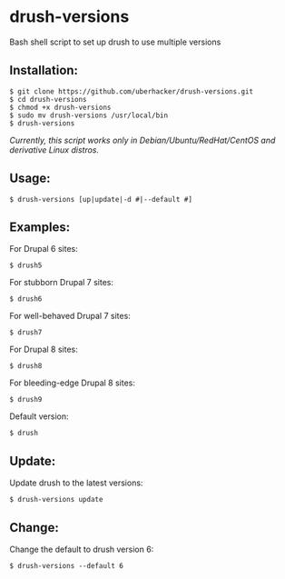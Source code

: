 # drush-versions
Bash shell script to set up drush to use multiple versions

## Installation:
```
$ git clone https://github.com/uberhacker/drush-versions.git
$ cd drush-versions
$ chmod +x drush-versions
$ sudo mv drush-versions /usr/local/bin
$ drush-versions
```
*Currently, this script works only in Debian/Ubuntu/RedHat/CentOS and derivative Linux distros.*

## Usage:
```
$ drush-versions [up|update|-d #|--default #]
```

## Examples:

For Drupal 6 sites:
```
$ drush5
```

For stubborn Drupal 7 sites:
```
$ drush6
```

For well-behaved Drupal 7 sites:
```
$ drush7
```

For Drupal 8 sites:
```
$ drush8
```

For bleeding-edge Drupal 8 sites:
```
$ drush9
```

Default version:
```
$ drush
```

## Update:

Update drush to the latest versions:
```
$ drush-versions update
```

## Change:

Change the default to drush version 6:
```
$ drush-versions --default 6
```
